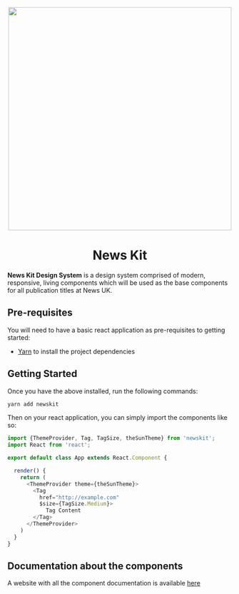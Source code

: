 <p align="center">
  <a href="https://github.com/newscorp-ghfb/ncu-newskit">
    <img width="500px" src="https://www.news.co.uk/wp-content/themes/newscouk/assets/img/logo.png">
  </a>
</p>

# <h1 align="center">News Kit</h1>

**News Kit Design System** is a design system comprised of modern, responsive, living components which will be used as the base components for all publication titles at News UK.

## Pre-requisites

You will need to have a basic react application as pre-requisites to getting started:

* [Yarn](https://yarnpkg.com/en/docs/install#mac-stable) to install the project dependencies

## Getting Started

Once you have the above installed, run the following commands:

```sh
yarn add newskit
```

Then on your react application, you can simply import the components like so:

```typescript
import {ThemeProvider, Tag, TagSize, theSunTheme} from 'newskit';
import React from 'react';

export default class App extends React.Component {

  render() {
    return (
      <ThemeProvider theme={theSunTheme}>
        <Tag
          href="http://example.com"
          $size={TagSize.Medium}>
            Tag Content
        </Tag>
      </ThemeProvider>
    )
  }
}
```

## Documentation about the components

A website with all the component documentation is available [here](https://newskit.co.uk/)
